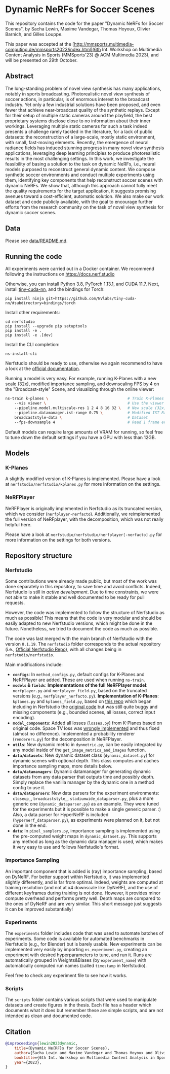 # **Dynamic NeRFs for Soccer Scenes**

This repository contains the code for the paper "Dynamic NeRFs for Soccer Scenes", by Sacha Lewin, Maxime Vandegar, Thomas Hoyoux, Olivier Barnich, and Gilles Louppe.

This paper was accepted at the [http://mmsports.multimedia-computing.de/mmsports2023/index.html](6th Int. Workshop on Multimedia Content Analysis in Sports (MMSports'23) @ ACM Multimedia 2023), and will be presented on 29th October.

## **Abstract**
The long-standing problem of novel view synthesis has many applications, notably in sports broadcasting. Photorealistic novel view synthesis of soccer actions, in particular, is of enormous interest to the broadcast industry. Yet only a few industrial solutions have been proposed, and even fewer that achieve near-broadcast quality of the synthetic replays. Except for their setup of multiple static cameras around the playfield, the best proprietary systems disclose close to no information about their inner workings. Leveraging multiple static cameras for such a task indeed presents a challenge rarely tackled in the literature, for a lack of public datasets: the reconstruction of a large-scale, mostly static environment, with small, fast-moving elements. Recently, the emergence of neural radiance fields has induced stunning progress in many novel view synthesis applications, leveraging deep learning principles to produce photorealistic results in the most challenging settings. In this work, we investigate the feasibility of basing a solution to the task on dynamic NeRFs, i.e., neural models purposed to reconstruct general dynamic content. We compose synthetic soccer environments and conduct multiple experiments using them, identifying key components that help reconstruct soccer scenes with dynamic NeRFs. We show that, although this approach cannot fully meet the quality requirements for the target application, it suggests promising avenues toward a cost-efficient, automatic solution. We also make our work dataset and code publicly available, with the goal to encourage further efforts from the research community on the task of novel view synthesis for dynamic soccer scenes.

## Data

Please see [data/README.md](here).

## Running the code

All experiments were carried out in a Docker container. We recommend following the instructions on https://docs.nerf.studio

Otherwise, you can install Python 3.8, PyTorch 1.13.1, and CUDA 11.7.
Next, install [tiny-cuda-nn](https://github.com/NVlabs/tiny-cuda-nn), and the bindings for Torch:
```
pip install ninja git+https://github.com/NVlabs/tiny-cuda-nn/#subdirectory=bindings/torch
```
Install other requirements:
```
cd nerfstudio
pip install --upgrade pip setuptools
pip install -e .
pip install -e .[dev]
```
Install the CLI completion:
```
ns-install-cli
```

Nerfstudio should be ready to use, otherwise we again recommend to have a look at the [official documentation](https://docs.nerf.studio/).

Running a model is very easy. For example, running K-Planes with a new scale (32x), modified importance sampling, and downscaling FPS by 4 on the "Broadcast-style" Scene, and visualizing through the online viewer:
```bash
ns-train k-planes \                                   # Train K-Planes
    --vis viewer \                                    # Use the viewer
    --pipeline.model.multiscale-res 1 2 4 8 16 32 \   # New scale (32x)
    --pipeline.datamanager.ist-range 0.75 \           # Modified IST Range
    broadcaststyle-data \                             # Dataset
    --fps-downsample 4                                # Read 1 frame every 4
```

Default models can require large amounts of VRAM for running, so feel free to tune down the default settings if you have a GPU with less than 12GB.

## Models

### K-Planes

A slightly modified version of K-Planes is implemented. Please have a look at `nerfstudio/nerfstudio/kplanes.py` for more information on the settings.

### NeRFPlayer

NeRFPlayer is originally implemented in Nerfstudio as its truncated version, which we consider (`nerfplayer-nerfacto`). Additionally, we reimplemented the full version of NeRFplayer, with the decomposition, which was not really helpful here.

Please have a look at `nerfstudio/nerfstudio/nerfplayer[-nerfacto].py` for more information on the settings for both versions.

## **Repository structure**

### **Nerfstudio**
Some contributions were already made public, but most of the work was done separately in this repository, to save time and avoid conflicts. Indeed, Nerfstudio is still in _active development_. Due to time constraints, we were not able to make it stable and well documented to be ready for pull requests.

However, the code was implemented to follow the structure of Nerfstudio as much as possible! This means that the code is very modular and should be easily adapted to new Nerfstudio versions, which might be done in the future. Nonetheless, we tried to document the code as much as possible.

The code was last merged with the main branch of Nerfstudio with the version `0.1.19`. The `nerfstudio` folder corresponds to the actual repository (i.e., [Official Nerfstudio Repo](https://github.com/nerfstudio-project/nerfstudio)), with all changes being in `nerfstudio/nerfstudio`.

Main modifications include:
* __`configs`__: In `method_configs.py`, default configs for K-Planes and NeRFPlayer are added. These are used when running `ns-train`.
* __`models` & `fields`__: **Implementations of the full NeRFPlayer model**: `nerfplayer.py` and `nerfplayer_field.py`, based on the truncated versions (e.g., `nerfplayer_nerfacto.py`). **Implementation of K-Planes**: `kplanes.py` and `kplanes_field.py`, based on [this repo](https://github.com/akristoffersen/nerfstudio_kplanes) which began including in Nerfstudio the [original code](https://github.com/sarafridov/K-Planes) but was still quite buggy and missing components (e.g., bounded scenes, all losses, correct input encoding).
* __`model_components`__: Added all losses (`losses.py`) from K-Planes based on original code. Space TV loss was [wrongly implemented](https://github.com/nerfstudio-project/nerfstudio/pull/1584#issuecomment-1466680500) and thus fixed (almost no difference). Implemented a probability renderer (`renderers.py`) for the decomposition in NeRFPlayer.
* __`utils`__: New dynamic metric in `dynmetric.py`, can be easily integrated by any model inside of the `get_image_metrics_and_images` function. 
* __`data/datasets`__: New dynamic dataset class (`dynamic_dataset.py`) for dynamic scenes with optional depth. This class computes and caches importance sampling maps, more details below.
* __`data/datamanagers`__: Dynamic datamanager for generating dynamic datasets from any data parser that outputs time and possibly depth. Simply replace the vanilla manager by the dynamic one in a method config to use it.
* __`data/dataparsers`__: New data parsers for the experiment environments: `closeup_`, `broadcaststyle_`, `stadiumwide_dataparser.py`, plus a more generic one (`dynamic_dataparser.py`) as an example. They were tuned for the experiments but it is possible to make a single generic parser. :) Also, a data parser for HyperNeRF is included (`hypernerf_dataparser.py`), as experiments were planned on it, but not done in the end.
* __`data`__: In `pixel_samplers.py`, importance sampling is implemented using the pre-computed weight maps in `dynamic_dataset.py`. This supports any method as long as the dynamic data manager is used, which makes it very easy to use and follows Nerfstudio's format.

### **Importance Sampling**

An important component that is added is (ray) importance sampling, based on DyNeRF. For better support within Nerfstudio, it was implemented slightly differently, and is far from optimal. Indeed, weights are computed at training resolution (and not at x4 downscale like DyNeRF), and the use of different keyframes during training is not done. However, it provides minor compute overhead and performs pretty well. Depth maps are compared to the ones of DyNeRF and are very similar. This short message just suggests it can be improved substantially!

### **Experiments**

The `experiments` folder includes code that was used to automate batches of experiments. Some code is available for automated benchmarks in Nerfstudio (e.g., for Blender) but is barely usable. New experiments can be implemented very easily by importing `ns_experiment.py`, creating an experiment with desired hyperparameters to tune, and run it. Runs are automatically grouped in Weights&Biases (by `experiment_name`) with automatically computed run names (called `timestamp` in Nerfstudio).

Feel free to check any experiment file to see how it works.

### **Scripts**

The `scripts` folder contains various scripts that were used to manipulate datasets and create figures in the thesis. Each file has a header which documents what it does but remember these are simple scripts, and are not intended as clean and documented code.

## Citation

```bib
@inproceedings{lewin2023dynamic,
    title={Dynamic Ne{RF}s for Soccer Scenes},
    author={Sacha Lewin and Maxime Vandegar and Thomas Hoyoux and Olivier Barnich and Gilles Louppe},
    booktitle={6th Int. Workshop on Multimedia Content Analysis in Sports (MMSports'23) @ ACM Multimedia 2023},
    year={2023},
}
```
